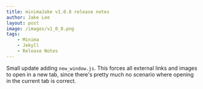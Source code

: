 ```yaml
---
title: minimaJake v1.0.8 release notes
author: Jake Lee
layout: post
image: /images/v1_0_8.png
tags:
    - Minima
    - Jekyll
    - Release Notes
---
```


Small update adding `new_window.js`. This forces all external links and images to open in a new tab, since there's pretty much no scenario where opening in the current tab is correct.